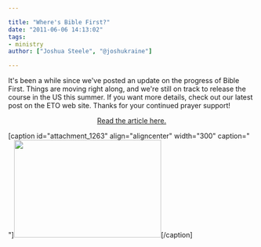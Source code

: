 ```yaml
---

title: "Where's Bible First?"
date: "2011-06-06 14:13:02"
tags:
- ministry
author: ["Joshua Steele", "@joshukraine"]

---
```


It's been a while since we've posted an update on the progress of Bible First. Things are moving right along, and we're still on track to release the course in the US this summer. If you want more details, check out our latest post on the ETO web site. Thanks for your continued prayer support!
<p style="text-align: center;"><a title="Where's Bible First?" href="http://euroteamoutreach.org/index.php?p=ereport">Read the article here.</a></p>


[caption id="attachment_1263" align="aligncenter" width="300" caption=" "]<a href="//d21yo20tm8bmc2.cloudfront.net/2011/06/lessons.png"><img class="size-medium wp-image-1263" title="lessons" src="//d21yo20tm8bmc2.cloudfront.net/2011/06/lessons-300x199.png" alt="" width="300" height="199" /></a>[/caption]
